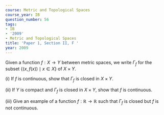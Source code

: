 ```yaml
---
course: Metric and Topological Spaces
course_year: IB
question_number: 56
tags:
- IB
- '2009'
- Metric and Topological Spaces
title: 'Paper 1, Section II, F '
year: 2009
---
```




Given a function $f: X \rightarrow Y$ between metric spaces, we write $\Gamma_{f}$ for the subset $\{(x, f(x)) \mid x \in X\}$ of $X \times Y .$

(i) If $f$ is continuous, show that $\Gamma_{f}$ is closed in $X \times Y$.

(ii) If $Y$ is compact and $\Gamma_{f}$ is closed in $X \times Y$, show that $f$ is continuous.

(iii) Give an example of a function $f: \mathbb{R} \rightarrow \mathbb{R}$ such that $\Gamma_{f}$ is closed but $f$ is not continuous.